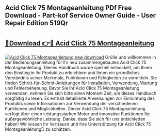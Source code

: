 ## Acid Click 75 Montageanleitung PDf Free Download - Part-kof Service Owner Guide - User Repair Edition 519Qr

# <h2><a href="http://df6n64.blite.top/?on=Acid+Click+75+Montageanleitung">🔗Download 👉🔴 Acid Click 75 Montageanleitung</a></h2>

[![Acid Click 75 Montageanleitung new download](https://i.imgur.com/lujVjoI.png)](http://df6n64.blite.top/?on=Acid+Click+75+Montageanleitung)
Grüße und willkommen in der Bedienungsanleitung für Ihr neu zusammengebautes Acid Click 75 Montageanleitung. Dieses Handbuch wurde speziell entwickelt, um Ihnen den Einstieg in Ihr Produkt zu erleichtern und Ihnen ein gründliches Verständnis seiner Merkmale, Funktionen und Fähigkeiten zu vermitteln. Sie finden Schritt-für-Schritt-Anleitungen für Installation, Verwendung, Wartung und Fehlerbehebung. Bevor Sie Ihr Acid Click 75 Montageanleitung verwenden, nehmen Sie sich bitte einen Moment Zeit, um dieses Handbuch sorgfältig zu lesen. Es enthält detaillierte Anweisungen zur Einrichtung des Produkts sowie Informationen zur Verwendung der verschiedenen Funktionen und Möglichkeiten. Dieser Acid Click 75 Montageanleitung verfügt über einen leistungsstarken Motor und innovative Funktionen für außergewöhnliche Leistung. Danke, dass Sie sich für uns entschieden haben! Wir wissen Ihr Vertrauen und Ihre Unterstützung für Acid Click 75 MontageanleitungD zu schätzen.
